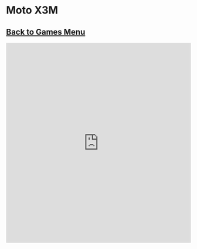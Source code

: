 # Moto X3M
## [Back to Games Menu](https://simatalk.github.io/games)

<iframe width='100%' height='545' src='https://simatalk.github.io/htmlfiles/motox3m.html' frameborder='0' scrolling='no'></iframe>
